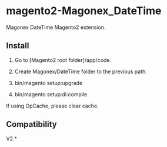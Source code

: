 magento2-Magonex_DateTime
======================

Magonex DateTime Magento2 extension.

## Install

1. Go to [Magento2 root folder]/app/code.

2. Create Magonex/DateTime folder to the previous path.

3. bin/magento setup:upgrade

4. bin/magento setup:di:compile

If using OpCache, please clear cache.


## Compatibility

V2.*
